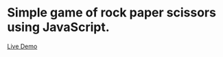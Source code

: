 # Simple game of rock paper scissors using JavaScript. 

<a href="https://hmjatt.github.io/Admin-Dashboard/](https://kingdallas24.github.io/rockpaperscissors/)" rel="nofollow">Live Demo</a>
